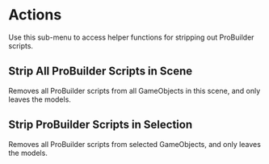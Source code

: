 # Actions

Use this sub-menu to access helper functions for stripping out ProBuilder scripts.

## Strip All ProBuilder Scripts in Scene

Removes all ProBuilder scripts from all GameObjects in this scene, and only leaves the models.

## Strip ProBuilder Scripts in Selection

Removes all ProBuilder scripts from selected GameObjects, and only leaves the models.
